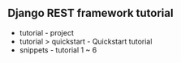 ## Django REST framework tutorial

<ul>
  <li>tutorial - project</li>
  <li>tutorial > quickstart - Quickstart tutorial</li>
  <li>snippets - tutorial 1 ~ 6</li>
</ul>
